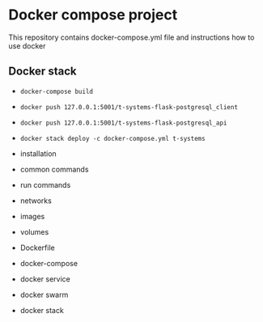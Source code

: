 # Docker compose project

This repository contains docker-compose.yml file and instructions how to use docker

## Docker stack

- `docker-compose build`
- `docker push 127.0.0.1:5001/t-systems-flask-postgresql_client`
- `docker push 127.0.0.1:5001/t-systems-flask-postgresql_api`
- `docker stack deploy -c docker-compose.yml t-systems`

- installation
- common commands
- run commands
- networks
- images
- volumes
- Dockerfile
- docker-compose
- docker service
- docker swarm
- docker stack
